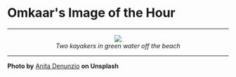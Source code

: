 # Omkaar's Image of the Hour

---

<div align="center">

<a href="https://unsplash.com/photos/aerial-view-shows-a-sandy-beach-meeting-clear-water-Gh5uhSws6RM">
  <img src="https://images.unsplash.com/photo-1749493662929-c95b3be5d995?crop=entropy&cs=tinysrgb&fit=max&fm=jpg&ixid=M3w3NjA2Nzh8MHwxfHJhbmRvbXx8fHx8fHx8fDE3NDk4NDQ4MDB8&ixlib=rb-4.1.0&q=80&w=1080" style="max-width:100%; height:auto;">
</a>

<br>
<i>Two kayakers in green water off the beach</i>

</div>

---

**Photo by** [Anita Denunzio](https://unsplash.com/@dronepilot) **on Unsplash**
